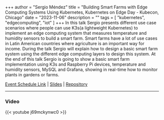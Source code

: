 +++
author = "Sergio Méndez"
title = "Building Smart Farms with Edge Computing Systems Using Kubernetes, Kubernetes on Edge Day - Kubecon, Chicago"
date = "2023-11-06"
description = ""
tags = [
    "kubernetes",
    "edgecomputing",
    "iot"
]
+++
In this talk Sergio presents different use case scenarios where people can use K3s(a lightweight Kubernetes) to implement an edge computing system that measures temperature and humidity sensors to build a smart farm. Smart farms have a lot of use cases in Latin American countries where agriculture is an important way for income. During the talk Sergio will explain how to design a basic smart farm system using the different edge computing layers to design this system. At the end of this talk Sergio is going to show a basic smart farm implementation using K3s and Raspberry Pi devices, temperature and humidity sensors, MySQL and Grafana, showing in real-time how to monitor plants in gardens or farms.

[Event Schedule Link](https://sched.co/1Rj2y) |  [Slides](https://docs.google.com/presentation/d/1eMVnZPIXpt2XCiPokV45bIH5jb-HHC9j6URAIMgA-kU/edit?usp=sharing) | [Repository](https://github.com/sergioarmgpl/smart-farms-k8s-edge-day-2023)
<!--more-->
---
### Video

{{< youtube j69mckynwc0 >}}
